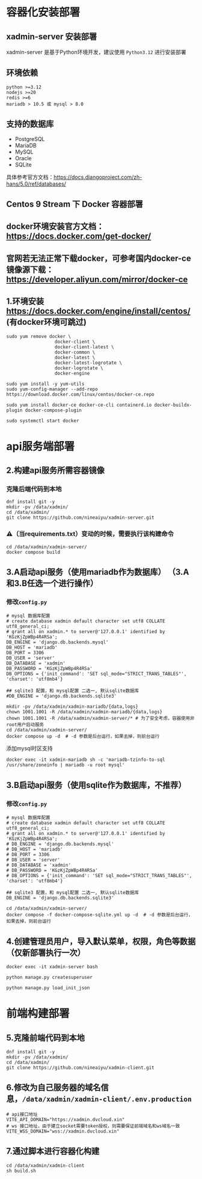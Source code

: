 # 容器化安装部署

## xadmin-server 安装部署

xadmin-server 是基于Python环境开发，建议使用 ```Python3.12``` 进行安装部署

## 环境依赖

```
python >=3.12
nodejs >=20
redis >=6
mariadb > 10.5 或 mysql > 8.0
```

## 支持的数据库

- PostgreSQL
- MariaDB
- MySQL
- Oracle
- SQLite

具体参考官方文档：https://docs.djangoproject.com/zh-hans/5.0/ref/databases/

## Centos 9 Stream 下 Docker 容器部署

## docker环境安装官方文档： https://docs.docker.com/get-docker/

## 官网若无法正常下载docker，可参考国内docker-ce镜像源下载：https://developer.aliyun.com/mirror/docker-ce

## 1.环境安装 https://docs.docker.com/engine/install/centos/ (有docker环境可跳过)

```shell
sudo yum remove docker \
                  docker-client \
                  docker-client-latest \
                  docker-common \
                  docker-latest \
                  docker-latest-logrotate \
                  docker-logrotate \
                  docker-engine
```

```shell
sudo yum install -y yum-utils
sudo yum-config-manager --add-repo https://download.docker.com/linux/centos/docker-ce.repo
```

```shell
sudo yum install docker-ce docker-ce-cli containerd.io docker-buildx-plugin docker-compose-plugin
```

```shell
sudo systemctl start docker
```

# api服务端部署

## 2.构建api服务所需容器镜像

### 克隆后端代码到本地

```shell
dnf install git -y
mkdir -pv /data/xadmin/
cd /data/xadmin/
git clone https://github.com/nineaiyu/xadmin-server.git
```

### ⚠️（当requirements.txt）变动的时候，需要执行该构建命令

```shell
cd /data/xadmin/xadmin-server/
docker compose build
```

## 3.A启动api服务（使用mariadb作为数据库） （3.A和3.B任选一个进行操作）

### 修改```config.py```

```shell
# mysql 数据库配置
# create database xadmin default character set utf8 COLLATE utf8_general_ci;
# grant all on xadmin.* to server@'127.0.0.1' identified by 'KGzKjZpWBp4R4RSa';
DB_ENGINE = 'django.db.backends.mysql'
DB_HOST = 'mariadb'
DB_PORT = 3306
DB_USER = 'server'
DB_DATABASE = 'xadmin'
DB_PASSWORD = 'KGzKjZpWBp4R4RSa'
DB_OPTIONS = {'init_command': 'SET sql_mode="STRICT_TRANS_TABLES"', 'charset': 'utf8mb4'}

## sqlite3 配置，和 mysql配置 二选一, 默认sqlite数据库
#DB_ENGINE = 'django.db.backends.sqlite3'
```

```shell
mkdir -pv /data/xadmin/xadmin-mariadb/{data,logs}
chown 1001.1001 -R /data/xadmin/xadmin-mariadb/{data,logs}
chown 1001.1001 -R /data/xadmin/xadmin-server/* # 为了安全考虑，容器使用非root用户启动服务
cd /data/xadmin/xadmin-server/
docker compose up -d  # -d 参数是后台运行，如果去掉，则前台运行
```

添加mysql时区支持

```shell
docker exec -it xadmin-mariadb sh -c 'mariadb-tzinfo-to-sql /usr/share/zoneinfo | mariadb -u root mysql'
```

## 3.B启动api服务（使用sqlite作为数据库，不推荐）

### 修改```config.py```

```shell
# mysql 数据库配置
# create database xadmin default character set utf8 COLLATE utf8_general_ci;
# grant all on xadmin.* to server@'127.0.0.1' identified by 'KGzKjZpWBp4R4RSa';
# DB_ENGINE = 'django.db.backends.mysql'
# DB_HOST = 'mariadb'
# DB_PORT = 3306
# DB_USER = 'server'
# DB_DATABASE = 'xadmin'
# DB_PASSWORD = 'KGzKjZpWBp4R4RSa'
# DB_OPTIONS = {'init_command': 'SET sql_mode="STRICT_TRANS_TABLES"', 'charset': 'utf8mb4'}

## sqlite3 配置，和 mysql配置 二选一, 默认sqlite数据库
DB_ENGINE = 'django.db.backends.sqlite3'
```

```shell
cd /data/xadmin/xadmin-server/
docker compose -f docker-compose-sqlite.yml up -d  # -d 参数是后台运行，如果去掉，则前台运行
```

## 4.创建管理员用户，导入默认菜单，权限，角色等数据（仅新部署执行一次）

```shell
docker exec -it xadmin-server bash
```

```shell
python manage.py createsuperuser
```

```shell
python manage.py load_init_json
```

# 前端构建部署

## 5.克隆前端代码到本地

```shell
dnf install git -y
mkdir -pv /data/xadmin/
cd /data/xadmin/
git clone https://github.com/nineaiyu/xadmin-client.git
```

## 6.修改为自己服务器的域名信息，```/data/xadmin/xadmin-client/.env.production```

```shell
# api接口地址
VITE_API_DOMAIN="https://xadmin.dvcloud.xin"
# ws 接口地址，由于建立socket需要token授权，则需要保证前端域名和ws域名一致
VITE_WSS_DOMAIN="wss://xadmin.dvcloud.xin"
```

## 7.通过脚本进行容器化构建

```shell
cd /data/xadmin/xadmin-client
sh build.sh
```
